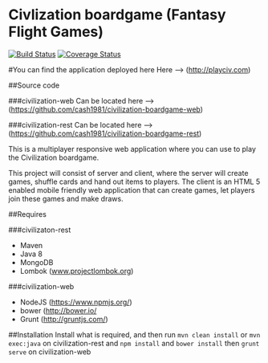 Civlization boardgame (Fantasy Flight Games)
=================================

[![Build Status](https://travis-ci.org/cash1981/civilization-boardgame-rest.svg?branch=master)](https://travis-ci.org/cash1981/civilization-boardgame-rest)
[![Coverage Status](https://coveralls.io/repos/cash1981/civilization-boardgame/badge.svg)](https://coveralls.io/r/cash1981/civilization-boardgame)

#You can find the application deployed here 
Here --> (http://playciv.com)

##Source code

###civilization-web
Can be located here --> (https://github.com/cash1981/civilization-boardgame-web)

###civilization-rest
Can be located here --> (https://github.com/cash1981/civilization-boardgame-rest)

This is a multiplayer responsive web application where you can use to play the Civilization boardgame.

This project will consist of server and client, where the server will create games, shuffle cards and hand out items to players.
The client is an HTML 5 enabled mobile friendly web application that can create games, let players join these games and make draws.

##Requires

###civilizaton-rest

* Maven
* Java 8
* MongoDB
* Lombok (www.projectlombok.org)

###civilization-web
* NodeJS (https://www.npmjs.org/)
* bower (http://bower.io/
* Grunt (http://gruntjs.com/)

##Installation
Install what is required, and then run ```mvn clean install``` or ```mvn exec:java``` on civilization-rest and ```npm install``` and ```bower install``` then ```grunt serve``` on civilization-web
